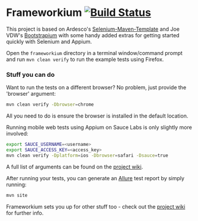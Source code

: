 Frameworkium [![Build Status](https://drone.io/github.com/robertgates55/frameworkium/status.png)](https://drone.io/github.com/robertgates55/frameworkium/latest)
=======================

This project is based on Ardesco's [Selenium-Maven-Template](https://github.com/Ardesco/Selenium-Maven-Template) and Joe VDW's [Bootstrapium](https://github.com/jvanderwee/bootstrapium) with some handy added extras for getting started quickly with Selenium and Appium.

Open the ``` frameworkium ``` directory in a terminal window/command prompt and run ``` mvn clean verify ``` to run the example tests using Firefox.

### Stuff you can do

Want to run the tests on a different browser? No problem, just provide the 'browser' argument:

```bash
mvn clean verify -Dbrowser=chrome 
```

All you need to do is ensure the browser is installed in the default location.

Running mobile web tests using Appium on Sauce Labs is only slightly more involved:

```bash
export SAUCE_USERNAME=<username>
export SAUCE_ACCESS_KEY=<access_key>
mvn clean verify -Dplatform=ios -Dbrowser=safari -Dsauce=true 
```

A full list of arguments can be found on the [project wiki](https://github.com/robertgates55/frameworkium/wiki).

After running your tests, you can generate an [Allure](http://allure.qatools.ru) test report by simply running:

```bash
mvn site 
```

Frameworkium sets you up for other stuff too - check out the [project wiki](https://github.com/robertgates55/frameworkium/wiki) for further info.
